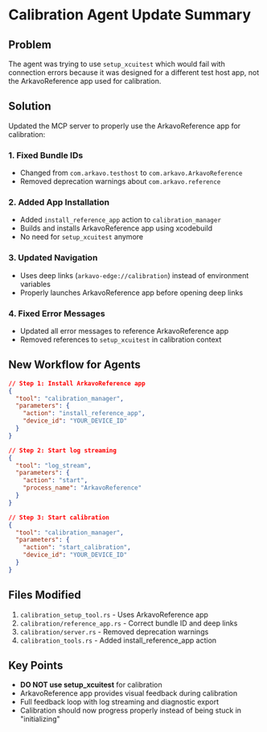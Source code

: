 # Calibration Agent Update Summary

## Problem
The agent was trying to use `setup_xcuitest` which would fail with connection errors because it was designed for a different test host app, not the ArkavoReference app used for calibration.

## Solution
Updated the MCP server to properly use the ArkavoReference app for calibration:

### 1. Fixed Bundle IDs
- Changed from `com.arkavo.testhost` to `com.arkavo.ArkavoReference`
- Removed deprecation warnings about `com.arkavo.reference`

### 2. Added App Installation
- Added `install_reference_app` action to `calibration_manager`
- Builds and installs ArkavoReference app using xcodebuild
- No need for `setup_xcuitest` anymore

### 3. Updated Navigation
- Uses deep links (`arkavo-edge://calibration`) instead of environment variables
- Properly launches ArkavoReference app before opening deep links

### 4. Fixed Error Messages
- Updated all error messages to reference ArkavoReference app
- Removed references to `setup_xcuitest` in calibration context

## New Workflow for Agents

```json
// Step 1: Install ArkavoReference app
{
  "tool": "calibration_manager",
  "parameters": {
    "action": "install_reference_app",
    "device_id": "YOUR_DEVICE_ID"
  }
}

// Step 2: Start log streaming
{
  "tool": "log_stream",
  "parameters": {
    "action": "start",
    "process_name": "ArkavoReference"
  }
}

// Step 3: Start calibration
{
  "tool": "calibration_manager",
  "parameters": {
    "action": "start_calibration",
    "device_id": "YOUR_DEVICE_ID"
  }
}
```

## Files Modified
1. `calibration_setup_tool.rs` - Uses ArkavoReference app
2. `calibration/reference_app.rs` - Correct bundle ID and deep links
3. `calibration/server.rs` - Removed deprecation warnings
4. `calibration_tools.rs` - Added install_reference_app action

## Key Points
- **DO NOT use setup_xcuitest** for calibration
- ArkavoReference app provides visual feedback during calibration
- Full feedback loop with log streaming and diagnostic export
- Calibration should now progress properly instead of being stuck in "initializing"
